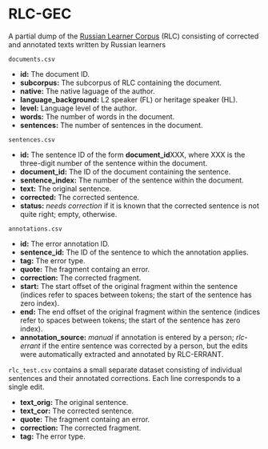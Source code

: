 # RLC-GEC

A partial dump of the  [Russian Learner Corpus](http://web-corpora.net/RLC) (RLC) consisting of corrected and annotated texts written by Russian learners

`documents.csv`
- **id:** The document ID.
- **subcorpus:** The subcorpus of RLC containing the document.
- **native:** The native laguage of the author.
- **language_background:** L2 speaker (FL) or heritage speaker (HL).
- **level:** Language level of the author.
- **words:** The number of words in the document.
- **sentences:** The number of sentences in the document.

`sentences.csv`
- **id:** The sentence ID of the form **document_id**XXX, where XXX is the three-digit number of the sentence within the document.
- **document_id:** The ID of the document containing the sentence.
- **sentence_index:** The number of the sentence within the document.
- **text:** The original sentence.
- **corrected:** The corrected sentence.
- **status:** _needs correction_ if it is known that the corrected sentence is not quite right; empty, otherwise.

`annotations.csv`
- **id:** The error annotation ID.
- **sentence_id:** The ID of the sentence to which the annotation applies.
- **tag:** The error type.
- **quote:** The fragment containg an error.
- **correction:** The corrected fragment.
- **start:** The start offset of the original fragment within the sentence (indices refer to spaces between tokens; the start of the sentence has zero index).
- **end:** The end offset of the original fragment within the sentence (indices refer to spaces between tokens; the start of the sentence has zero index).
- **annotation_source:** _manual_ if annotation is entered by a person; _rlc-errant_ if the entire sentence was corrected by a person, but the edits were automatically extracted and annotated by RLC-ERRANT.

`rlc_test.csv` contains a small separate dataset consisting of individual sentences and their annotated corrections. Each line corresponds to a single edit.
- **text_orig:** The original sentence.
- **text_cor:** The corrected sentence.
- **quote:** The fragment containg an error.
- **correction:** The corrected fragment.
- **tag:** The error type.

